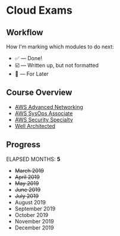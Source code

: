 
# Cloud Exams

## Workflow

How I'm marking which modules to do next:

* ✅ — Done!
* ☑️ — Written up, but not formatted
* 🔵 — For Later

## Course Overview

* [AWS Advanced Networking](https://learn.acloud.guru/course/aws-certified-advanced-networking-specialty/dashboard)
* [AWS SysOps Associate](https://learn.acloud.guru/course/aws-certified-sysops-administrator-associate-2019/dashboard)
* [AWS Security Specialty](https://acloud.guru/learn/aws-certified-security-specialty)
* [Well Architected](https://acloud.guru/learn/aws-well-architected-framework)

## Progress

ELAPSED MONTHS: **5**

- <s>March 2019</s>
- <s>April 2019</s>
- <s>May 2019</s>
- <s>June 2019</s>
- <s>July 2019</s>
- August 2019
- September 2019
- October 2019
- November 2019
- December 2019
